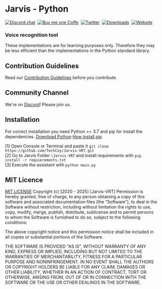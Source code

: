 # Jarvis - Python
[![Discord chat](https://img.shields.io/discord/808045925556682782.svg?logo=discord&colorB=7289DA&style=flat-square)](https://discord.gg/exD8cJhA)&nbsp;
[![Buy me one Coffe](https://img.shields.io/badge/Paypal-Buy%20me%20a%20Coffe%20:D-blue?style=flat-square&logo=paypal)](https://www.paypal.com/donate?hosted_button_id=DHVAQ8ZDAVZGQ)&nbsp;
[![Twitter](https://img.shields.io/twitter/follow/GhostyWP?style=social)]()&nbsp;
[![Downloads](https://img.shields.io/github/downloads/techcoy/Jarvis/total?color=%232FD38E&logo=github&style=flat-square)](https://github.com/techcoy/Jarvis/releases)&nbsp;
[![Website](https://img.shields.io/website?down_message=We%20come%20back%20soon&up_message=Currently%20UP&url=https%3A%2F%2Ftechcoy.xyz%2F)](https://techcoy.xyz/)&nbsp;
<!--[![Tested on Python 3.7](https://img.shields.io/badge/Tested%20-Python%203.8-blue.svg?logo=python&style=flat-square)](https://www.python.org/downloads) &nbsp;-->

### Voice recognition tool

These implementations are for learning purposes only. Therefore they may be less efficient than the implementations in the Python standard library.

## Contribution Guidelines

Read our [Contribution Guidelines](CONTRIBUTING.md) before you contribute.

## Community Channel

We're on [Discord](https://discord.gg/exD8cJhA)!  Please join us.

## Installation

For correct installation you need Python >= 3.7 and pip for install the dependencies.
[Download Python](https://www.python.org/downloads/release/python-370/)
[How install pip](https://pip.pypa.io/en/stable/installing/)

[1] Open Console or Terminal and paste it `git clone https://github.com/TechCoy/Jarvis-VRT.git`  
[2] Go to Jarvis Folder `\Jarvis-VRT` and install requirements with `pip install -r requierements.txt`  
[3] Execute the assistant with `python main.py`  

## MIT Licence

[MIT LICENSE](https://choosealicense.com/licenses/mit/)
Copyright (c) [2020 - 2025] [Jarvis-VRT]
Permission is hereby granted, free of charge, to any person obtaining a copy of this software and associated documentation files (the "Software"), to deal in the Software without restriction, including without limitation the rights to use, copy, modify, merge, publish, distribute, sublicense and to permit persons to whom the Software is furnished to do so, subject to the following conditions:

The above copyright notice and this permission notice shall be included in all copies or substantial portions of the Software.

THE SOFTWARE IS PROVIDED "AS IS", WITHOUT WARRANTY OF ANY KIND, EXPRESS OR IMPLIED, INCLUDING BUT NOT LIMITED TO THE WARRANTIES OF MERCHANTABILITY, FITNESS FOR A PARTICULAR PURPOSE AND NONINFRINGEMENT. IN NO EVENT SHALL THE AUTHORS OR COPYRIGHT HOLDERS BE LIABLE FOR ANY CLAIM, DAMAGES OR OTHER LIABILITY, WHETHER IN AN ACTION OF CONTRACT, TORT OR OTHERWISE, ARISING FROM, OUT OF OR IN CONNECTION WITH THE SOFTWARE OR THE USE OR OTHER DEALINGS IN THE SOFTWARE.